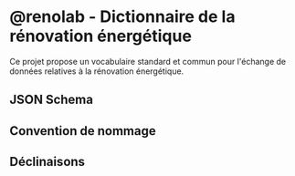 # @renolab - Dictionnaire de la rénovation énergétique

Ce projet propose un vocabulaire standard et commun pour l'échange de données relatives à la rénovation énergétique.

## JSON Schema


## Convention de nommage


## Déclinaisons

